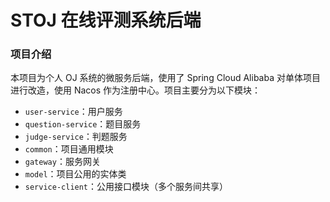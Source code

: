 # STOJ 在线评测系统后端

### 项目介绍
本项目为个人 OJ 系统的微服务后端，使用了 Spring Cloud Alibaba 对单体项目进行改造，使用 Nacos 作为注册中心。项目主要分为以下模块：

* `user-service`：用户服务
* `question-service`：题目服务
* `judge-service`：判题服务
* `common`：项目通用模块
* `gateway`：服务网关
* `model`：项目公用的实体类
* `service-client`：公用接口模块（多个服务间共享）
